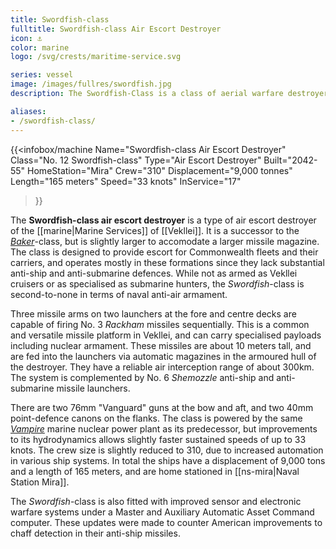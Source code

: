 ```yaml
---
title: Swordfish-class
fulltitle: Swordfish-class Air Escort Destroyer
icon: ⚓️
color: marine
logo: /svg/crests/maritime-service.svg

series: vessel
image: /images/fullres/swordfish.jpg
description: The Swordfish-Class is a class of aerial warfare destroyer in service with the Vekllei Armed Forces.

aliases:
- /swordfish-class/
---
```

{{<infobox/machine
	Name="Swordfish-class Air Escort Destroyer"
	Class="No. 12 Swordfish-class"
	Type="Air Escort Destroyer"
	Built="2042-55"
	HomeStation="Mira"
	Crew="310"
	Displacement="9,000 tonnes"
	Length="165 meters"
	Speed="33 knots"
	InService="17"
>}}

The **Swordfish-class air escort destroyer** is a type of air escort destroyer of the [[marine|Marine Services]] of [[Vekllei]]. It is a successor to the [*Baker*](/baker-class/)-class, but is slightly larger to accomodate a larger missile magazine. The class is designed to provide escort for Commonwealth fleets and their carriers, and operates mostly in these formations since they lack substantial anti-ship and anti-submarine defences. While not as armed as Vekllei cruisers or as specialised as submarine hunters, the *Swordfish*-class is second-to-none in terms of naval anti-air armament.

Three missile arms on two launchers at the fore and centre decks are capable of firing No. 3 *Rackham* missiles sequentially. This is a common and versatile missile platform in Vekllei, and can carry specialised payloads including nuclear armament. These missiles are about 10 meters tall, and are fed into the launchers via automatic magazines in the armoured hull of the destroyer. They have a reliable air interception range of about 300km. The system is complemented by No. 6 *Shemozzle* anti-ship and anti-submarine missile launchers.

There are two 76mm "Vanguard" guns at the bow and aft, and two 40mm point-defence canons on the flanks. The class is powered by the same [*Vampire*](/nmpr/) marine nuclear power plant as its predecessor, but improvements to its hydrodynamics allows slightly faster sustained speeds of up to 33 knots. The crew size is slightly reduced to 310, due to increased automation in various ship systems. In total the ships have a displacement of 9,000 tons and a length of 165 meters, and are home stationed in [[ns-mira|Naval Station Mira]].

The *Swordfish*-class is also fitted with improved sensor and electronic warfare systems under a Master and Auxiliary Automatic Asset Command computer. These updates were made to counter American improvements to chaff detection in their anti-ship missiles.